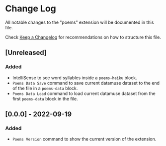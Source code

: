 # Change Log

All notable changes to the "poems" extension will be documented in this file.

Check [Keep a Changelog](http://keepachangelog.com/) for recommendations on how to structure this file.

## [Unreleased]

### Added

- IntelliSense to see word syllables inside a `poems-haiku` block.
- `Poems Data Save` command to save current datamuse dataset to the end of the file in a `poems-data` block.
- `Poems Data Load` command to load current datamuse dataset from the first `poems-data` block in the file.

## [0.0.0] - 2022-09-19

### Added

- `Poems Version` command to show the current version of the extension.

